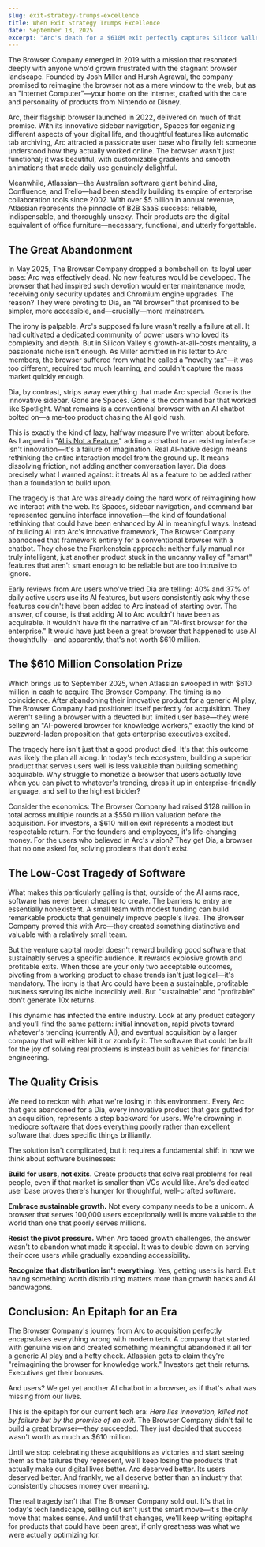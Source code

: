 ```yaml
---
slug: exit-strategy-trumps-excellence
title: When Exit Strategy Trumps Excellence
date: September 13, 2025
excerpt: "Arc's death for a $610M exit perfectly captures Silicon Valley's disease: building for acquisitions, not users."
---
```


The Browser Company emerged in 2019 with a mission that resonated deeply with anyone who'd grown frustrated with the stagnant browser landscape. Founded by Josh Miller and Hursh Agrawal, the company promised to reimagine the browser not as a mere window to the web, but as an "Internet Computer"—your home on the internet, crafted with the care and personality of products from Nintendo or Disney.

Arc, their flagship browser launched in 2022, delivered on much of that promise. With its innovative sidebar navigation, Spaces for organizing different aspects of your digital life, and thoughtful features like automatic tab archiving, Arc attracted a passionate user base who finally felt someone understood how they actually worked online. The browser wasn't just functional; it was beautiful, with customizable gradients and smooth animations that made daily use genuinely delightful.

Meanwhile, Atlassian—the Australian software giant behind Jira, Confluence, and Trello—had been steadily building its empire of enterprise collaboration tools since 2002. With over $5 billion in annual revenue, Atlassian represents the pinnacle of B2B SaaS success: reliable, indispensable, and thoroughly unsexy. Their products are the digital equivalent of office furniture—necessary, functional, and utterly forgettable.

## The Great Abandonment

In May 2025, The Browser Company dropped a bombshell on its loyal user base: Arc was effectively dead. No new features would be developed. The browser that had inspired such devotion would enter maintenance mode, receiving only security updates and Chromium engine upgrades. The reason? They were pivoting to Dia, an "AI browser" that promised to be simpler, more accessible, and—crucially—more mainstream.

The irony is palpable. Arc's supposed failure wasn't really a failure at all. It had cultivated a dedicated community of power users who loved its complexity and depth. But in Silicon Valley's growth-at-all-costs mentality, a passionate niche isn't enough. As Miller admitted in his letter to Arc members, the browser suffered from what he called a "novelty tax"—it was too different, required too much learning, and couldn't capture the mass market quickly enough.

Dia, by contrast, strips away everything that made Arc special. Gone is the innovative sidebar. Gone are Spaces. Gone is the command bar that worked like Spotlight. What remains is a conventional browser with an AI chatbot bolted on—a me-too product chasing the AI gold rush. 

This is exactly the kind of lazy, halfway measure I've written about before. As I argued in "[AI is Not a Feature](https://www.nateking.dev/blog/ai-is-not-a-feature)," adding a chatbot to an existing interface isn't innovation—it's a failure of imagination. Real AI-native design means rethinking the entire interaction model from the ground up. It means dissolving friction, not adding another conversation layer. Dia does precisely what I warned against: it treats AI as a feature to be added rather than a foundation to build upon.

The tragedy is that Arc was already doing the hard work of reimagining how we interact with the web. Its Spaces, sidebar navigation, and command bar represented genuine interface innovation—the kind of foundational rethinking that could have been enhanced by AI in meaningful ways. Instead of building AI into Arc's innovative framework, The Browser Company abandoned that framework entirely for a conventional browser with a chatbot. They chose the Frankenstein approach: neither fully manual nor truly intelligent, just another product stuck in the uncanny valley of "smart" features that aren't smart enough to be reliable but are too intrusive to ignore.

Early reviews from Arc users who've tried Dia are telling: 40% and 37% of daily active users use its AI features, but users consistently ask why these features couldn't have been added to Arc instead of starting over. The answer, of course, is that adding AI to Arc wouldn't have been as acquirable. It wouldn't have fit the narrative of an "AI-first browser for the enterprise." It would have just been a great browser that happened to use AI thoughtfully—and apparently, that's not worth $610 million.

## The $610 Million Consolation Prize

Which brings us to September 2025, when Atlassian swooped in with $610 million in cash to acquire The Browser Company. The timing is no coincidence. After abandoning their innovative product for a generic AI play, The Browser Company had positioned itself perfectly for acquisition. They weren't selling a browser with a devoted but limited user base—they were selling an "AI-powered browser for knowledge workers," exactly the kind of buzzword-laden proposition that gets enterprise executives excited.

The tragedy here isn't just that a good product died. It's that this outcome was likely the plan all along. In today's tech ecosystem, building a superior product that serves users well is less valuable than building something acquirable. Why struggle to monetize a browser that users actually love when you can pivot to whatever's trending, dress it up in enterprise-friendly language, and sell to the highest bidder?

Consider the economics: The Browser Company had raised $128 million in total across multiple rounds at a $550 million valuation before the acquisition. For investors, a $610 million exit represents a modest but respectable return. For the founders and employees, it's life-changing money. For the users who believed in Arc's vision? They get Dia, a browser that no one asked for, solving problems that don't exist.

## The Low-Cost Tragedy of Software

What makes this particularly galling is that, outside of the AI arms race, software has never been cheaper to create. The barriers to entry are essentially nonexistent. A small team with modest funding can build remarkable products that genuinely improve people's lives. The Browser Company proved this with Arc—they created something distinctive and valuable with a relatively small team.

But the venture capital model doesn't reward building good software that sustainably serves a specific audience. It rewards explosive growth and profitable exits. When those are your only two acceptable outcomes, pivoting from a working product to chase trends isn't just logical—it's mandatory. The irony is that Arc could have been a sustainable, profitable business serving its niche incredibly well. But "sustainable" and "profitable" don't generate 10x returns.

This dynamic has infected the entire industry. Look at any product category and you'll find the same pattern: initial innovation, rapid pivots toward whatever's trending (currently AI), and eventual acquisition by a larger company that will either kill it or zombify it. The software that could be built for the joy of solving real problems is instead built as vehicles for financial engineering.

## The Quality Crisis

We need to reckon with what we're losing in this environment. Every Arc that gets abandoned for a Dia, every innovative product that gets gutted for an acquisition, represents a step backward for users. We're drowning in mediocre software that does everything poorly rather than excellent software that does specific things brilliantly.

The solution isn't complicated, but it requires a fundamental shift in how we think about software businesses:

**Build for users, not exits.** Create products that solve real problems for real people, even if that market is smaller than VCs would like. Arc's dedicated user base proves there's hunger for thoughtful, well-crafted software.

**Embrace sustainable growth.** Not every company needs to be a unicorn. A browser that serves 100,000 users exceptionally well is more valuable to the world than one that poorly serves millions.

**Resist the pivot pressure.** When Arc faced growth challenges, the answer wasn't to abandon what made it special. It was to double down on serving their core users while gradually expanding accessibility.

**Recognize that distribution isn't everything.** Yes, getting users is hard. But having something worth distributing matters more than growth hacks and AI bandwagons.

## Conclusion: An Epitaph for an Era

The Browser Company's journey from Arc to acquisition perfectly encapsulates everything wrong with modern tech. A company that started with genuine vision and created something meaningful abandoned it all for a generic AI play and a hefty check. Atlassian gets to claim they're "reimagining the browser for knowledge work." Investors get their returns. Executives get their bonuses.

And users? We get yet another AI chatbot in a browser, as if that's what was missing from our lives.

This is the epitaph for our current tech era: *Here lies innovation, killed not by failure but by the promise of an exit.* The Browser Company didn't fail to build a great browser—they succeeded. They just decided that success wasn't worth as much as $610 million.

Until we stop celebrating these acquisitions as victories and start seeing them as the failures they represent, we'll keep losing the products that actually make our digital lives better. Arc deserved better. Its users deserved better. And frankly, we all deserve better than an industry that consistently chooses money over meaning.

The real tragedy isn't that The Browser Company sold out. It's that in today's tech landscape, selling out isn't just the smart move—it's the only move that makes sense. And until that changes, we'll keep writing epitaphs for products that could have been great, if only greatness was what we were actually optimizing for.